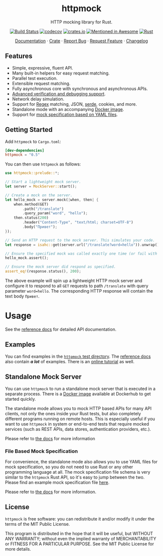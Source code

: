 <div align="center">
<h1>httpmock</h1>
</div>

<p align="center">HTTP mocking library for Rust.</p>
<div align="center">
    
[![Build Status](https://dev.azure.com/alexliesenfeld/httpmock/_apis/build/status/alexliesenfeld.httpmock?branchName=master)](https://dev.azure.com/alexliesenfeld/httpmock/_build/latest?definitionId=2&branchName=master)
[![codecov](https://codecov.io/gh/alexliesenfeld/httpmock/branch/master/graph/badge.svg)](https://codecov.io/gh/alexliesenfeld/httpmock)
[![crates.io](https://img.shields.io/crates/d/httpmock.svg)](https://crates.io/crates/httpmock)
[![Mentioned in Awesome](https://camo.githubusercontent.com/e5d3197f63169393ee5695f496402136b412d5e3b1d77dc5aa80805fdd5e7edb/68747470733a2f2f617765736f6d652e72652f6d656e74696f6e65642d62616467652e737667)](https://github.com/rust-unofficial/awesome-rust#testing)
[![Rust](https://img.shields.io/badge/rust-1.46%2B-blue.svg?maxAge=3600)](https://github.com/rust-lang/rust/blob/master/RELEASES.md#version-1460-2020-08-27)

</div>

<p align="center">
    <a href="https://docs.rs/httpmock/">Documentation</a>
    ·
    <a href="https://crates.io/crates/httpmock">Crate</a>
    ·
    <a href="https://github.com/alexliesenfeld/httpmock/issues">Report Bug</a>
    ·
    <a href="https://github.com/alexliesenfeld/httpmock/issues">Request Feature</a>
    ·
    <a href="https://github.com/alexliesenfeld/httpmock/blob/master/CHANGELOG.md">Changelog</a>
</p>

## Features

* Simple, expressive, fluent API.
* Many built-in helpers for easy request matching.
* Parallel test execution.
* Extensible request matching.
* Fully asynchronous core with synchronous and asynchronous APIs.
* [Advanced verification and debugging support](https://dev.to/alexliesenfeld/rust-http-testing-with-httpmock-2mi0#verification).
* Network delay simulation.
* Support for [Regex](https://docs.rs/regex/) matching, JSON, [serde](https://crates.io/crates/serde), cookies, and more.
* Standalone mode with an accompanying [Docker image](https://hub.docker.com/r/alexliesenfeld/httpmock).
* Support for [mock specification based on YAML files](https://github.com/alexliesenfeld/httpmock/tree/develop#file-based-mock-specification).

## Getting Started
Add `httpmock` to `Cargo.toml`:

```toml
[dev-dependencies]
httpmock = "0.5"
```
You can then use `httpmock` as follows:
```rust
use httpmock::prelude::*;

// Start a lightweight mock server.
let server = MockServer::start();

// Create a mock on the server.
let hello_mock = server.mock(|when, then| {
    when.method(GET)
        .path("/translate")
        .query_param("word", "hello");
    then.status(200)
        .header("Content-Type", "text/html; charset=UTF-8")
        .body("Привет");
});

// Send an HTTP request to the mock server. This simulates your code.
let response = isahc::get(server.url("/translate?word=hello")).unwrap();

// Ensure the specified mock was called exactly one time (or fail with a detailed error description).
hello_mock.assert();

// Ensure the mock server did respond as specified.
assert_eq!(response.status(), 200);
```

The above example will spin up a lightweight HTTP mock server and configure it to respond to all `GET` requests 
to path `/translate` with query parameter `word=hello`. The corresponding HTTP response will contain the text body 
`Привет`.

# Usage
See the [reference docs](https://docs.rs/httpmock/) for detailed API documentation.

## Examples
You can find examples in the 
[`httpmock` test directory](https://github.com/alexliesenfeld/httpmock/blob/master/tests/). 
The [reference docs](https://docs.rs/httpmock/) also contain _**a lot**_ of examples. There is an [online tutorial](https://dev.to/alexliesenfeld/rust-http-testing-with-httpmock-2mi0) as well. 

## Standalone Mock Server
You can use `httpmock` to run a standalone mock server that is executed in a separate process. There is a 
[Docker image](https://hub.docker.com/r/alexliesenfeld/httpmock) available at Dockerhub to get started quickly.

The standalone mode allows you to mock HTTP based APIs for many API clients, not only the ones 
inside your Rust tests, but also completely different programs running on remote hosts. 
This is especially useful if you want to use `httpmock` in system or end-to-end tests that require mocked services 
(such as REST APIs, data stores, authentication providers, etc.).

Please refer to [the docs](https://docs.rs/httpmock/0.5.8/httpmock/#standalone-mode) for more information

### File Based Mock Specification
For convenience, the standalone mode also allows you to use YAML files for mock specification, so you do not need to
use Rust or any other programming language at all. The mock specification file schema is very similar to the `httpmock` 
Rust API, so it's easy to jump between the two. Please find an example mock specification file 
[here](https://github.com/alexliesenfeld/httpmock/blob/master/tests/resources/static_yaml_mock.yaml). 

Please refer to [the docs](https://github.com/alexliesenfeld/httpmock/blob/master/src/lib.rs#L185-L201) 
for more information.

## License
`httpmock` is free software: you can redistribute it and/or modify it under the terms of the MIT Public License.
 
This program is distributed in the hope that it will be useful, but WITHOUT ANY WARRANTY; without even the implied 
warranty of MERCHANTABILITY or FITNESS FOR A PARTICULAR PURPOSE. See the MIT Public License for more details.
